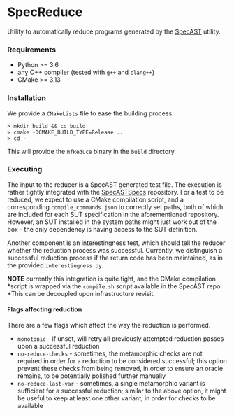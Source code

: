 # SpecReduce

Utility to automatically reduce programs generated by the
[SpecAST](https://github.com/0152la/SpecAST) utility.

### Requirements

* Python >= 3.6
* any C++ compiler (tested with `g++` and `clang++`)
* CMake >= 3.13

### Installation

We provide a `CMakeLists` file to ease the building process.

```
> mkdir build && cd build
> cmake -DCMAKE_BUILD_TYPE=Release ..
> cd -
```
 This will provide the `mfReduce` binary in the `build` directory.

### Executing

The input to the reducer is a SpecAST generated test file. The execution is
rather tightly integrated with the
[SpecASTSpecs](https://github.com/0152la/SpecASTSpecs) repository. For a test to
be reduced, we expect to use a CMake compilation script, and a corresponding
`compile_commands.json` to correctly set paths, both of which are included for
each SUT specification in the aforementioned repository. However, an SUT
installed in the system paths might just work out of the box - the only
dependency is having access to the SUT definition.

Another component is an interestingness test, which should tell the reducer
whether the reduction process was successful. Currently, we distinguish a
successful reduction process if the return code has been maintained, as in the
provided `interestingness.py`.

**NOTE** currently this integration is quite tight, and the CMake compilation
*script is wrapped via the `compile.sh` script available in the SpecAST repo.
*This can be decoupled upon infrastructure revisit.

#### Flags affecting reduction

There are a few flags which affect the way the reduction is performed.
* `monotonic` - if unset, will retry all previously attempted reduction passes
upon a successful reduction
* `no-reduce-checks` - sometimes, the metamorphic checks are not required in
order for a reduction to be considered successful; this option prevent these
checks from being removed, in order to ensure an oracle remains, to be
potentially polished further manually
* `no-reduce-last-var` - sometimes, a single metamorphic variant is sufficient
for a successful reduction; similar to the above option, it might be useful to
keep at least one other variant, in order for checks to be available
